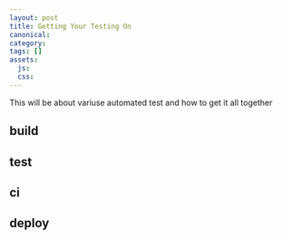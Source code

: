 ```yaml
---
layout: post
title: Getting Your Testing On
canonical:
category:
tags: []
assets:
  js:
  css:
---
```


This will be about variuse automated test and how to get it all together

 ## build
 ## test
 ## ci
 ## deploy
